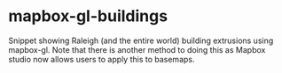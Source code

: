 # mapbox-gl-buildings
Snippet showing Raleigh (and the entire world) building extrusions using mapbox-gl. Note that there is another method to doing this as Mapbox studio now allows users to apply this to basemaps.
